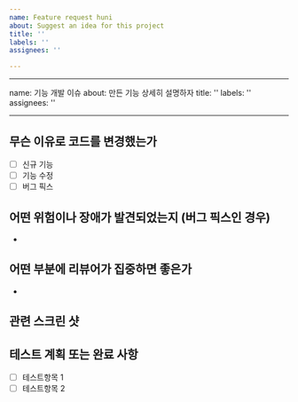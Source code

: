 ```yaml
---
name: Feature request huni
about: Suggest an idea for this project
title: ''
labels: ''
assignees: ''

---
```


---
name: 기능 개발 이슈
about: 만든 기능 상세히 설명하자
title: ''
labels: ''
assignees: ''

---

## 무슨 이유로 코드를 변경했는가
- [ ] 신규 기능
- [ ] 기능 수정
- [ ] 버그 픽스

## 어떤 위험이나 장애가 발견되었는지 (버그 픽스인 경우)
- 

## 어떤 부분에 리뷰어가 집중하면 좋은가
- 

## 관련 스크린 샷 

## 테스트 계획 또는 완료 사항
- [ ] 테스트항목 1
- [ ] 테스트항목 2
